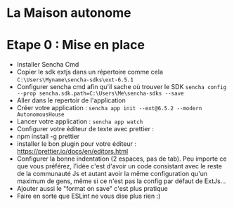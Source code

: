 # La Maison autonome

# Etape 0 : Mise en place

* Installer Sencha Cmd
* Copier le sdk extjs dans un répertoire comme cela
	`C:\Users\Myname\sencha-sdks\ext-6.5.1`
* Configurer sencha cmd afin qu'il sache où trouver le SDK `sencha config --prop
	sencha.sdk.path=C:\Users\Me\sencha-sdks --save`
* Aller dans le repertoir de l'application
* Créer votre application : `sencha app init --ext@6.5.2 --modern
	AutonomousHouse`
* Lancer votre application : `sencha app watch`
* Configurer votre éditeur de texte avec prettier :
* npm install -g prettier
* installer le bon plugin pour votre éditeur :
	https://prettier.io/docs/en/editors.html
* Configurer la bonne indentation (2 espaces, pas de tab). Peu importe ce que
	vous préférez, l'idée c'est d'avoir un code consistant avec le reste de la
	communauté Js et autant avoir la même configuration qu'un maximum de gens,
	même si ce n'est pas la config par défaut de ExtJs...
* Ajouter aussi le "format on save" c'est plus pratique
* Faire en sorte que ESLint ne vous dise plus rien :)

